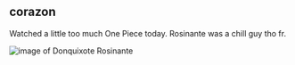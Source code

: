 ## corazon

Watched a little too much One Piece today. Rosinante was a chill guy tho fr.

![image of Donquixote Rosinante](/images/2024/11/2024-11-26-corazon/corazon.jpg)